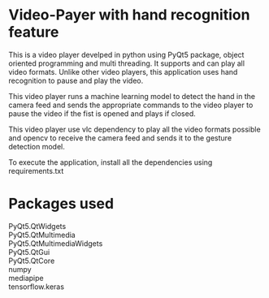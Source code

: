 # Video-Payer with hand recognition feature

This is a video player develped in python using PyQt5 package, object oriented programming and multi threading. It supports and can play all video formats. Unlike other video players, this application uses hand recognition to pause and play the video.

This video player runs a machine learning model to detect the hand in the camera feed and sends the appropriate commands to the video player to pause the video if the fist is opened and plays if closed.

This video player use vlc dependency to play all the video formats possible and opencv to receive the camera feed and sends it to the gesture detection model.

To execute the application, install all the dependencies using requirements.txt

# Packages used 

PyQt5.QtWidgets\
PyQt5.QtMultimedia\
PyQt5.QtMultimediaWidgets\
PyQt5.QtGui\
PyQt5.QtCore\
numpy\
mediapipe\
tensorflow.keras
